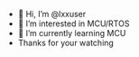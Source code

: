 - 👋 Hi, I’m @lxxuser
- 👀 I’m interested in MCU/RTOS
- 🌱 I’m currently learning MCU
- Thanks for your watching


